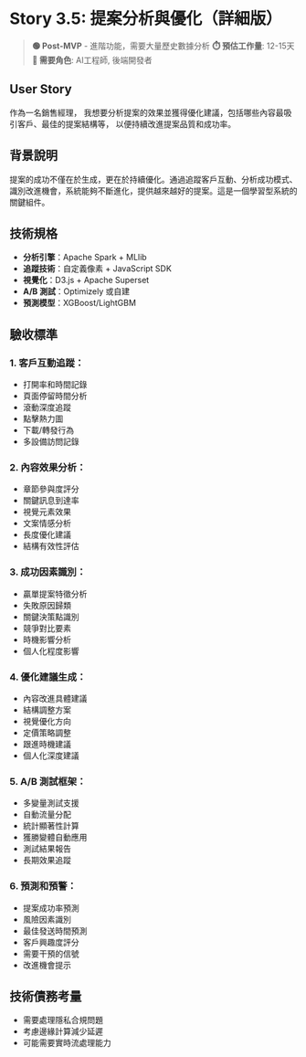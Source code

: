 # Story 3.5: 提案分析與優化（詳細版）
> **🟢 Post-MVP** - 進階功能，需要大量歷史數據分析
> **⏱️ 預估工作量**: 12-15天
> **👥 需要角色**: AI工程師, 後端開發者

## User Story
作為一名銷售經理，
我想要分析提案的效果並獲得優化建議，包括哪些內容最吸引客戶、最佳的提案結構等，
以便持續改進提案品質和成功率。

## 背景說明
提案的成功不僅在於生成，更在於持續優化。通過追蹤客戶互動、分析成功模式、識別改進機會，系統能夠不斷進化，提供越來越好的提案。這是一個學習型系統的關鍵組件。

## 技術規格
- **分析引擎**：Apache Spark + MLlib
- **追蹤技術**：自定義像素 + JavaScript SDK
- **視覺化**：D3.js + Apache Superset
- **A/B 測試**：Optimizely 或自建
- **預測模型**：XGBoost/LightGBM

## 驗收標準

### 1. 客戶互動追蹤：
- 打開率和時間記錄
- 頁面停留時間分析
- 滾動深度追蹤
- 點擊熱力圖
- 下載/轉發行為
- 多設備訪問記錄

### 2. 內容效果分析：
- 章節參與度評分
- 關鍵訊息到達率
- 視覺元素效果
- 文案情感分析
- 長度優化建議
- 結構有效性評估

### 3. 成功因素識別：
- 贏單提案特徵分析
- 失敗原因歸類
- 關鍵決策點識別
- 競爭對比要素
- 時機影響分析
- 個人化程度影響

### 4. 優化建議生成：
- 內容改進具體建議
- 結構調整方案
- 視覺優化方向
- 定價策略調整
- 跟進時機建議
- 個人化深度建議

### 5. A/B 測試框架：
- 多變量測試支援
- 自動流量分配
- 統計顯著性計算
- 獲勝變體自動應用
- 測試結果報告
- 長期效果追蹤

### 6. 預測和預警：
- 提案成功率預測
- 風險因素識別
- 最佳發送時間預測
- 客戶興趣度評分
- 需要干預的信號
- 改進機會提示

## 技術債務考量
- 需要處理隱私合規問題
- 考慮邊緣計算減少延遲
- 可能需要實時流處理能力
